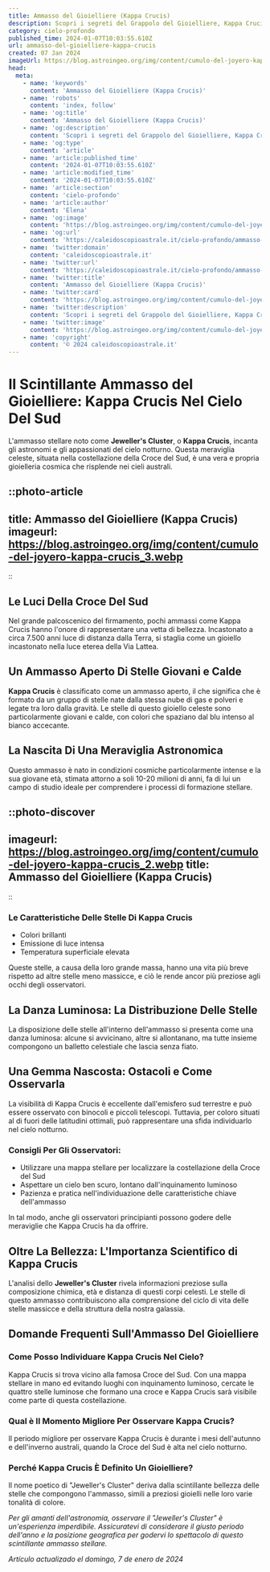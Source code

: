 ```yaml
---
title: Ammasso del Gioielliere (Kappa Crucis)
description: Scopri i segreti del Grappolo del Gioielliere, Kappa Crucis, in un blog affascinante che illumina le meraviglie dellastrologia. Stelle incantate ti aspettano!
category: cielo-profondo
published_time: 2024-01-07T10:03:55.610Z
url: ammasso-del-gioielliere-kappa-crucis
created: 07 Jan 2024
imageUrl: https://blog.astroingeo.org/img/content/cumulo-del-joyero-kappa-crucis_3.webp
head:
  meta:
    - name: 'keywords'
      content: 'Ammasso del Gioielliere (Kappa Crucis)'
    - name: 'robots'
      content: 'index, follow'
    - name: 'og:title'
      content: 'Ammasso del Gioielliere (Kappa Crucis)'
    - name: 'og:description'
      content: 'Scopri i segreti del Grappolo del Gioielliere, Kappa Crucis, in un blog affascinante che illumina le meraviglie dellastrologia. Stelle incantate ti aspettano!'
    - name: 'og:type'
      content: 'article'
    - name: 'article:published_time'
      content: '2024-01-07T10:03:55.610Z'
    - name: 'article:modified_time'
      content: '2024-01-07T10:03:55.610Z'
    - name: 'article:section'
      content: 'cielo-profondo'
    - name: 'article:author'
      content: 'Elena'
    - name: 'og:image'
      content: 'https://blog.astroingeo.org/img/content/cumulo-del-joyero-kappa-crucis_3.webp'
    - name: 'og:url'
      content: 'https://caleidoscopioastrale.it/cielo-profondo/ammasso-del-gioielliere-kappa-crucis'
    - name: 'twitter:domain'
      content: 'caleidoscopioastrale.it'
    - name: 'twitter:url'
      content: 'https://caleidoscopioastrale.it/cielo-profondo/ammasso-del-gioielliere-kappa-crucis'
    - name: 'twitter:title'
      content: 'Ammasso del Gioielliere (Kappa Crucis)'
    - name: 'twitter:card'
      content: 'https://blog.astroingeo.org/img/content/cumulo-del-joyero-kappa-crucis_3.webp'
    - name: 'twitter:description'
      content: 'Scopri i segreti del Grappolo del Gioielliere, Kappa Crucis, in un blog affascinante che illumina le meraviglie dellastrologia. Stelle incantate ti aspettano!'
    - name: 'twitter:image'
      content: 'https://blog.astroingeo.org/img/content/cumulo-del-joyero-kappa-crucis_3.webp'
    - name: 'copyright'
      content: '© 2024 caleidoscopioastrale.it'
---
```

# Il Scintillante Ammasso del Gioielliere: Kappa Crucis Nel Cielo Del Sud

L'ammasso stellare noto come **Jeweller's Cluster**, o **Kappa Crucis**, incanta gli astronomi e gli appassionati del cielo notturno. Questa meraviglia celeste, situata nella costellazione della Croce del Sud, è una vera e propria gioielleria cosmica che risplende nei cieli australi.

::photo-article
---
title: Ammasso del Gioielliere (Kappa Crucis)
imageurl: https://blog.astroingeo.org/img/content/cumulo-del-joyero-kappa-crucis_3.webp
---
::

## Le Luci Della Croce Del Sud

Nel grande palcoscenico del firmamento, pochi ammassi come Kappa Crucis hanno l'onore di rappresentare una vetta di bellezza. Incastonato a circa 7.500 anni luce di distanza dalla Terra, si staglia come un gioiello incastonato nella luce eterea della Via Lattea.

## Un Ammasso Aperto Di Stelle Giovani e Calde

**Kappa Crucis** è classificato come un ammasso aperto, il che significa che è formato da un gruppo di stelle nate dalla stessa nube di gas e polveri e legate tra loro dalla gravità. Le stelle di questo gioiello celeste sono particolarmente giovani e calde, con colori che spaziano dal blu intenso al bianco accecante.

## La Nascita Di Una Meraviglia Astronomica

Questo ammasso è nato in condizioni cosmiche particolarmente intense e la sua giovane età, stimata attorno a soli 10-20 milioni di anni, fa di lui un campo di studio ideale per comprendere i processi di formazione stellare.

::photo-discover
---
imageurl: https://blog.astroingeo.org/img/content/cumulo-del-joyero-kappa-crucis_2.webp
title: Ammasso del Gioielliere (Kappa Crucis)
---
::

### Le Caratteristiche Delle Stelle Di Kappa Crucis

- Colori brillanti
- Emissione di luce intensa
- Temperatura superficiale elevata

Queste stelle, a causa della loro grande massa, hanno una vita più breve rispetto ad altre stelle meno massicce, e ciò le rende ancor più preziose agli occhi degli osservatori.

## La Danza Luminosa: La Distribuzione Delle Stelle

La disposizione delle stelle all'interno dell'ammasso si presenta come una danza luminosa: alcune si avvicinano, altre si allontanano, ma tutte insieme compongono un balletto celestiale che lascia senza fiato.

## Una Gemma Nascosta: Ostacoli e Come Osservarla

La visibilità di Kappa Crucis è eccellente dall'emisfero sud terrestre e può essere osservato con binocoli e piccoli telescopi. Tuttavia, per coloro situati al di fuori delle latitudini ottimali, può rappresentare una sfida individuarlo nel cielo notturno.

### Consigli Per Gli Osservatori:

- Utilizzare una mappa stellare per localizzare la costellazione della Croce del Sud
- Aspettare un cielo ben scuro, lontano dall'inquinamento luminoso
- Pazienza e pratica nell'individuazione delle caratteristiche chiave dell'ammasso

In tal modo, anche gli osservatori principianti possono godere delle meraviglie che Kappa Crucis ha da offrire.

## Oltre La Bellezza: L'Importanza Scientifico di Kappa Crucis

L'analisi dello **Jeweller's Cluster** rivela informazioni preziose sulla composizione chimica, età e distanza di questi corpi celesti. Le stelle di questo ammasso contribuiscono alla comprensione del ciclo di vita delle stelle massicce e della struttura della nostra galassia.

## Domande Frequenti Sull'Ammasso Del Gioielliere

### Come Posso Individuare Kappa Crucis Nel Cielo?
Kappa Crucis si trova vicino alla famosa Croce del Sud. Con una mappa stellare in mano ed evitando luoghi con inquinamento luminoso, cercate le quattro stelle luminose che formano una croce e Kappa Crucis sarà visibile come parte di questa costellazione.

### Qual è Il Momento Migliore Per Osservare Kappa Crucis?
Il periodo migliore per osservare Kappa Crucis è durante i mesi dell'autunno e dell'inverno australi, quando la Croce del Sud è alta nel cielo notturno.

### Perché Kappa Crucis È Definito Un Gioielliere?
Il nome poetico di "Jeweller's Cluster" deriva dalla scintillante bellezza delle stelle che compongono l'ammasso, simili a preziosi gioielli nelle loro varie tonalità di colore.

*Per gli amanti dell'astronomia, osservare il "Jeweller's Cluster" è un'esperienza imperdibile. Assicuratevi di considerare il giusto periodo dell'anno e la posizione geografica per godervi lo spettacolo di questo scintillante ammasso stellare.*

_Artículo actualizado el domingo, 7 de enero de 2024_